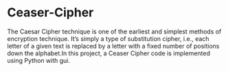 # Ceaser-Cipher
The Caesar Cipher technique is one of the earliest and simplest methods of  encryption technique. It’s simply a type of substitution cipher, i.e., each letter of a  given text is replaced by a letter with a fixed number of positions down the  alphabet.In this project, a Ceaser Cipher code is implemented using Python with gui.
